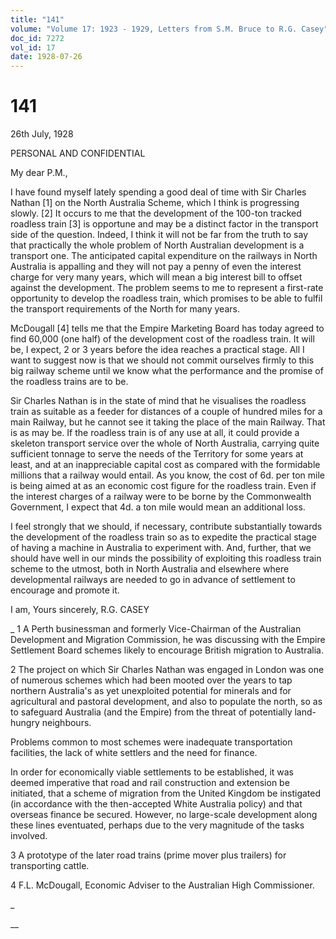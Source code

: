 ```yaml
---
title: "141"
volume: "Volume 17: 1923 - 1929, Letters from S.M. Bruce to R.G. Casey"
doc_id: 7272
vol_id: 17
date: 1928-07-26
---
```


# 141

26th July, 1928

PERSONAL AND CONFIDENTIAL

My dear P.M.,

I have found myself lately spending a good deal of time with Sir Charles Nathan [1] on the North Australia Scheme, which I think is progressing slowly. [2] It occurs to me that the development of the 100-ton tracked roadless train [3] is opportune and may be a distinct factor in the transport side of the question. Indeed, I think it will not be far from the truth to say that practically the whole problem of North Australian development is a transport one. The anticipated capital expenditure on the railways in North Australia is appalling and they will not pay a penny of even the interest charge for very many years, which will mean a big interest bill to offset against the development. The problem seems to me to represent a first-rate opportunity to develop the roadless train, which promises to be able to fulfil the transport requirements of the North for many years.

McDougall [4] tells me that the Empire Marketing Board has today agreed to find 60,000 (one half) of the development cost of the roadless train. It will be, I expect, 2 or 3 years before the idea reaches a practical stage. All I want to suggest now is that we should not commit ourselves firmly to this big railway scheme until we know what the performance and the promise of the roadless trains are to be.

Sir Charles Nathan is in the state of mind that he visualises the roadless train as suitable as a feeder for distances of a couple of hundred miles for a main Railway, but he cannot see it taking the place of the main Railway. That is as may be. If the roadless train is of any use at all, it could provide a skeleton transport service over the whole of North Australia, carrying quite sufficient tonnage to serve the needs of the Territory for some years at least, and at an inappreciable capital cost as compared with the formidable millions that a railway would entail. As you know, the cost of 6d. per ton mile is being aimed at as an economic cost figure for the roadless train. Even if the interest charges of a railway were to be borne by the Commonwealth Government, I expect that 4d. a ton mile would mean an additional loss.

I feel strongly that we should, if necessary, contribute substantially towards the development of the roadless train so as to expedite the practical stage of having a machine in Australia to experiment with. And, further, that we should have well in our minds the possibility of exploiting this roadless train scheme to the utmost, both in North Australia and elsewhere where developmental railways are needed to go in advance of settlement to encourage and promote it.

I am, Yours sincerely, R.G. CASEY 

_ 1 A Perth businessman and formerly Vice-Chairman of the Australian Development and Migration Commission, he was discussing with the Empire Settlement Board schemes likely to encourage British migration to Australia.

2 The project on which Sir Charles Nathan was engaged in London was one of numerous schemes which had been mooted over the years to tap northern Australia's as yet unexploited potential for minerals and for agricultural and pastoral development, and also to populate the north, so as to safeguard Australia (and the Empire) from the threat of potentially land-hungry neighbours.

Problems common to most schemes were inadequate transportation facilities, the lack of white settlers and the need for finance.

In order for economically viable settlements to be established, it was deemed imperative that road and rail construction and extension be initiated, that a scheme of migration from the United Kingdom be instigated (in accordance with the then-accepted White Australia policy) and that overseas finance be secured. However, no large-scale development along these lines eventuated, perhaps due to the very magnitude of the tasks involved.

3 A prototype of the later road trains (prime mover plus trailers) for transporting cattle.

4 F.L. McDougall, Economic Adviser to the Australian High Commissioner.

_

__
